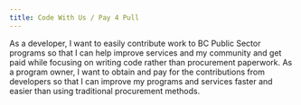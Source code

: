 ```yaml
---
title: Code With Us / Pay 4 Pull
---
```


As a developer, I want to easily contribute work to BC Public Sector programs so that I can help improve services and my community and get paid while focusing on writing code rather than procurement paperwork. 
As a program owner, I want to obtain and pay for the contributions from developers so that I can improve my programs and services faster and easier than using traditional procurement methods.
